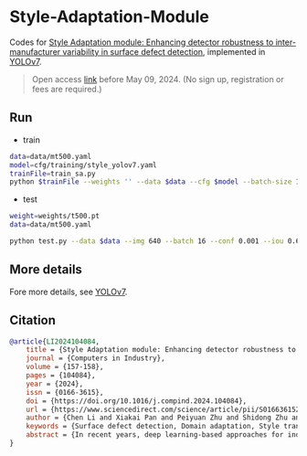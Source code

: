 # Style-Adaptation-Module

Codes for [Style Adaptation module: Enhancing detector robustness to inter-manufacturer variability in surface defect detection](https://doi.org/10.1016/j.compind.2024.104084), implemented in [YOLOv7](https://github.com/WongKinYiu/yolov7).

> Open access [link](https://authors.elsevier.com/c/1ino~bquFYjLz) before May 09, 2024. (No sign up, registration or fees are required.)

## Run

- train

```bash
data=data/mt500.yaml
model=cfg/training/style_yolov7.yaml
trainFile=train_sa.py
python $trainFile --weights '' --data $data --cfg $model --batch-size 16 --epochs 50 --cache-images --device 0 --hyp data/hyp.scratch.p5.yaml --with_target_labels --double_stream --transfer_loss norm2
```

- test

```bash
weight=weights/t500.pt
data=data/mt500.yaml

python test.py --data $data --img 640 --batch 16 --conf 0.001 --iou 0.65 --device 0 --weights $weight --task test
```

## More details

Fore more details, see [YOLOv7](https://github.com/WongKinYiu/yolov7).

## Citation

```bibtex
@article{LI2024104084,
    title = {Style Adaptation module: Enhancing detector robustness to inter-manufacturer variability in surface defect detection},
    journal = {Computers in Industry},
    volume = {157-158},
    pages = {104084},
    year = {2024},
    issn = {0166-3615},
    doi = {https://doi.org/10.1016/j.compind.2024.104084},
    url = {https://www.sciencedirect.com/science/article/pii/S0166361524000125},
    author = {Chen Li and Xiakai Pan and Peiyuan Zhu and Shidong Zhu and Chengwei Liao and Haoyang Tian and Xiang Qian and Xiu Li and Xiaohao Wang and Xinghui Li},
    keywords = {Surface defect detection, Domain adaptation, Style transfer},
    abstract = {In recent years, deep learning-based approaches for industrial surface defect detection have shown great promise. To address the domain shift issue among data from different sources in the industrial domain, we present a novel plug-and-play Style Adaptation (SA) module, which endows the equipped defect detector with the capability to exhibit robustness to diverse styles present within the samples. This module effectively leverages datasets sourced from diverse origins while possessing congruent data types. In contrast to other domain adaptation approaches lacking well-defined domain delineations, the SA module generates representations characterized by distinct practical implications and precise mathematical formulations. Moreover, incorporating attention mechanisms reduces the need for manual intervention, allowing the module to focus autonomously on crucial branches in it. Experimental results demonstrate the superior efficacy of our approach compared to state-of-the-art techniques. Furthermore, an authentic dataset from various manufacturers is publicly available for deep learning research and industrial applications. Access the dataset at: https://github.com/THU-PMVAI/MTS3D}
}
```